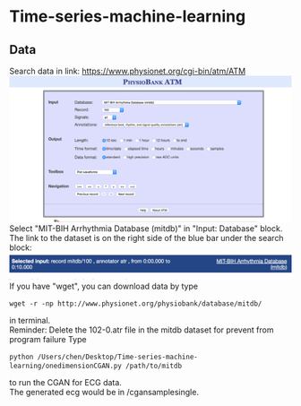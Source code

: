 # Time-series-machine-learning
## Data
Search data in link: https://www.physionet.org/cgi-bin/atm/ATM
![link](/imageforReadme/datasearch.png)
Select "MIT-BIH Arrhythmia Database (mitdb)" in "Input: Database" block. \
The link to the dataset is on the right side of the blue bar under the search block:
![datapagelink](/imageforReadme/downloaddatalink.png)
If you have "wget", you can download data by type 
```
wget -r -np http://www.physionet.org/physiobank/database/mitdb/
```
in terminal. \
Reminder: Delete the 102-0.atr file in the mitdb dataset for prevent from program failure
Type
```
python /Users/chen/Desktop/Time-series-machine-learning/onedimensionCGAN.py /path/to/mitdb
```
to run the CGAN for ECG data. \
The generated ecg would be in /cgansamplesingle.

